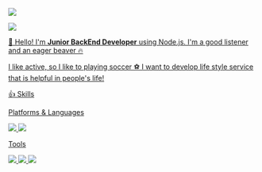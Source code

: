 <a href="https://wlgns1501.github.io" /><img src="https://img.shields.io/badge/Blog-EA4AAA?style=flat-square&logo=GitHub Sponsors&logoColor=white"/>

<img src="https://img.shields.io/badge/wlgns1501@gmail.com-EA4335?style=flat-square&logo=Gmail&logoColor=white"/>

👋 Hello! I'm **Junior BackEnd Developer** using Node.js.
I'm a good listener and an eager beaver 🔥

I like active, so I like to playing soccer ⚽️
I want to develop life style service that is helpful in people's life!

👍 Skills

Platforms & Languages

<img src="https://img.shields.io/badge/JavaScript-F7DF1E?style=flat-square&logo=JavaScript&logoColor=white"/>
<img src="https://img.shields.io/badge/Node.js-339933?style=flat-square&logo=Node.js&logoColor=white"/>

Tools

<img src="https://img.shields.io/badge/Gighub-F05032?style=flat-square&logo=Github&logoColor=white"/>
<img src="https://img.shields.io/badge/MySQL-4479A1?style=flat-square&logo=MySQL&logoColor=white"/>
<img src="https://img.shields.io/badge/Sequelize-52B0E7?style=flat-square&logo=Sequelize&logoColor=white"/>
